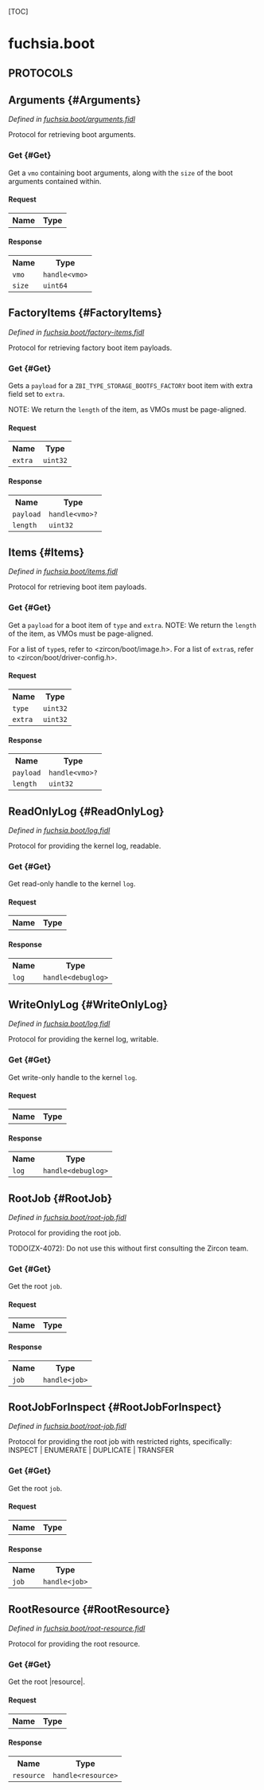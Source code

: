 [TOC]

# fuchsia.boot


## **PROTOCOLS**

## Arguments {#Arguments}
*Defined in [fuchsia.boot/arguments.fidl](https://fuchsia.googlesource.com/fuchsia/+/master/zircon/system/fidl/fuchsia-boot/arguments.fidl#9)*

<p>Protocol for retrieving boot arguments.</p>

### Get {#Get}

<p>Get a <code>vmo</code> containing boot arguments, along with the <code>size</code> of the boot
arguments contained within.</p>

#### Request
<table>
    <tr><th>Name</th><th>Type</th></tr>
    </table>


#### Response
<table>
    <tr><th>Name</th><th>Type</th></tr>
    <tr>
            <td><code>vmo</code></td>
            <td>
                <code>handle&lt;vmo&gt;</code>
            </td>
        </tr><tr>
            <td><code>size</code></td>
            <td>
                <code>uint64</code>
            </td>
        </tr></table>

## FactoryItems {#FactoryItems}
*Defined in [fuchsia.boot/factory-items.fidl](https://fuchsia.googlesource.com/fuchsia/+/master/zircon/system/fidl/fuchsia-boot/factory-items.fidl#9)*

<p>Protocol for retrieving factory boot item payloads.</p>

### Get {#Get}

<p>Gets a <code>payload</code> for a <code>ZBI_TYPE_STORAGE_BOOTFS_FACTORY</code> boot item with
extra field set to <code>extra</code>.</p>
<p>NOTE: We return the <code>length</code> of the item, as VMOs must be page-aligned.</p>

#### Request
<table>
    <tr><th>Name</th><th>Type</th></tr>
    <tr>
            <td><code>extra</code></td>
            <td>
                <code>uint32</code>
            </td>
        </tr></table>


#### Response
<table>
    <tr><th>Name</th><th>Type</th></tr>
    <tr>
            <td><code>payload</code></td>
            <td>
                <code>handle&lt;vmo&gt;?</code>
            </td>
        </tr><tr>
            <td><code>length</code></td>
            <td>
                <code>uint32</code>
            </td>
        </tr></table>

## Items {#Items}
*Defined in [fuchsia.boot/items.fidl](https://fuchsia.googlesource.com/fuchsia/+/master/zircon/system/fidl/fuchsia-boot/items.fidl#9)*

<p>Protocol for retrieving boot item payloads.</p>

### Get {#Get}

<p>Get a <code>payload</code> for a boot item of <code>type</code> and <code>extra</code>.
NOTE: We return the <code>length</code> of the item, as VMOs must be page-aligned.</p>
<p>For a list of <code>type</code>s, refer to &lt;zircon/boot/image.h&gt;.
For a list of <code>extra</code>s, refer to &lt;zircon/boot/driver-config.h&gt;.</p>

#### Request
<table>
    <tr><th>Name</th><th>Type</th></tr>
    <tr>
            <td><code>type</code></td>
            <td>
                <code>uint32</code>
            </td>
        </tr><tr>
            <td><code>extra</code></td>
            <td>
                <code>uint32</code>
            </td>
        </tr></table>


#### Response
<table>
    <tr><th>Name</th><th>Type</th></tr>
    <tr>
            <td><code>payload</code></td>
            <td>
                <code>handle&lt;vmo&gt;?</code>
            </td>
        </tr><tr>
            <td><code>length</code></td>
            <td>
                <code>uint32</code>
            </td>
        </tr></table>

## ReadOnlyLog {#ReadOnlyLog}
*Defined in [fuchsia.boot/log.fidl](https://fuchsia.googlesource.com/fuchsia/+/master/zircon/system/fidl/fuchsia-boot/log.fidl#9)*

<p>Protocol for providing the kernel log, readable.</p>

### Get {#Get}

<p>Get read-only handle to the kernel <code>log</code>.</p>

#### Request
<table>
    <tr><th>Name</th><th>Type</th></tr>
    </table>


#### Response
<table>
    <tr><th>Name</th><th>Type</th></tr>
    <tr>
            <td><code>log</code></td>
            <td>
                <code>handle&lt;debuglog&gt;</code>
            </td>
        </tr></table>

## WriteOnlyLog {#WriteOnlyLog}
*Defined in [fuchsia.boot/log.fidl](https://fuchsia.googlesource.com/fuchsia/+/master/zircon/system/fidl/fuchsia-boot/log.fidl#16)*

<p>Protocol for providing the kernel log, writable.</p>

### Get {#Get}

<p>Get write-only handle to the kernel <code>log</code>.</p>

#### Request
<table>
    <tr><th>Name</th><th>Type</th></tr>
    </table>


#### Response
<table>
    <tr><th>Name</th><th>Type</th></tr>
    <tr>
            <td><code>log</code></td>
            <td>
                <code>handle&lt;debuglog&gt;</code>
            </td>
        </tr></table>

## RootJob {#RootJob}
*Defined in [fuchsia.boot/root-job.fidl](https://fuchsia.googlesource.com/fuchsia/+/master/zircon/system/fidl/fuchsia-boot/root-job.fidl#11)*

<p>Protocol for providing the root job.</p>
<p>TODO(ZX-4072): Do not use this without first consulting the Zircon team.</p>

### Get {#Get}

<p>Get the root <code>job</code>.</p>

#### Request
<table>
    <tr><th>Name</th><th>Type</th></tr>
    </table>


#### Response
<table>
    <tr><th>Name</th><th>Type</th></tr>
    <tr>
            <td><code>job</code></td>
            <td>
                <code>handle&lt;job&gt;</code>
            </td>
        </tr></table>

## RootJobForInspect {#RootJobForInspect}
*Defined in [fuchsia.boot/root-job.fidl](https://fuchsia.googlesource.com/fuchsia/+/master/zircon/system/fidl/fuchsia-boot/root-job.fidl#19)*

<p>Protocol for providing the root job with restricted rights, specifically:
INSPECT | ENUMERATE | DUPLICATE | TRANSFER</p>

### Get {#Get}

<p>Get the root <code>job</code>.</p>

#### Request
<table>
    <tr><th>Name</th><th>Type</th></tr>
    </table>


#### Response
<table>
    <tr><th>Name</th><th>Type</th></tr>
    <tr>
            <td><code>job</code></td>
            <td>
                <code>handle&lt;job&gt;</code>
            </td>
        </tr></table>

## RootResource {#RootResource}
*Defined in [fuchsia.boot/root-resource.fidl](https://fuchsia.googlesource.com/fuchsia/+/master/zircon/system/fidl/fuchsia-boot/root-resource.fidl#9)*

<p>Protocol for providing the root resource.</p>

### Get {#Get}

<p>Get the root |resource|.</p>

#### Request
<table>
    <tr><th>Name</th><th>Type</th></tr>
    </table>


#### Response
<table>
    <tr><th>Name</th><th>Type</th></tr>
    <tr>
            <td><code>resource</code></td>
            <td>
                <code>handle&lt;resource&gt;</code>
            </td>
        </tr></table>















